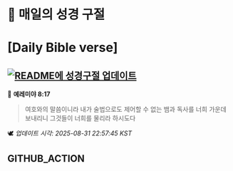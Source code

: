 # 🙏 매일의 성경 구절
# [Daily Bible verse]
## [![README에 성경구절 업데이트](https://github.com/DONGSUKA/first_test/actions/workflows/update-readme-bible.yml/badge.svg)](https://github.com/DONGSUKA/first_test/actions/workflows/update-readme-bible.yml)
<!-- START_BIBLE_VERSE -->
📖 **예레미야 8:17**
> 여호와의 말씀이니라 내가 술법으로도 제어할 수 없는 뱀과 독사를 너희 가운데 보내리니 그것들이 너희를 물리라 하시도다

🕊️ _업데이트 시각: 2025-08-31 22:57:45 KST_
  <!-- END_BIBLE_VERSE -->
## GITHUB_ACTION
